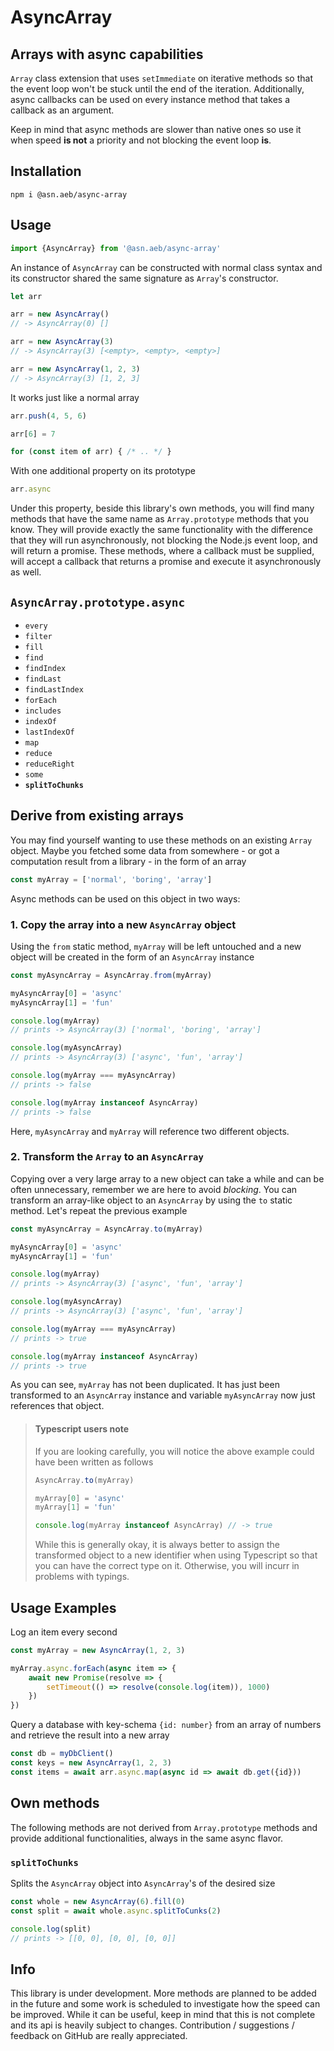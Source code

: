 # AsyncArray
## Arrays with async capabilities
`Array` class extension that uses `setImmediate` on iterative methods 
so that the event loop won't be stuck until the end of the iteration. 
Additionally, async callbacks can be used on every instance method that 
takes a callback as an argument.

Keep in mind that async methods are slower than native ones so use it when 
speed **is not** a priority and not blocking the event loop **is**.
## Installation
```
npm i @asn.aeb/async-array
```
## Usage
```javascript
import {AsyncArray} from '@asn.aeb/async-array'
```
An instance of `AsyncArray` can be constructed with normal class syntax
and its constructor shared the same signature as `Array`'s constructor.
```javascript
let arr

arr = new AsyncArray()
// -> AsyncArray(0) []

arr = new AsyncArray(3) 
// -> AsyncArray(3) [<empty>, <empty>, <empty>]

arr = new AsyncArray(1, 2, 3) 
// -> AsyncArray(3) [1, 2, 3]
```
It works just like a normal array
```javascript
arr.push(4, 5, 6)

arr[6] = 7

for (const item of arr) { /* .. */ }
```
With one additional property on its prototype
```javascript
arr.async
```
Under this property, beside this library's own methods, you will find many methods 
that have the same name as `Array.prototype` methods that you know. 
They will provide exactly the same functionality with the difference 
that they will run asynchronously, not blocking the Node.js event loop, 
and will return a promise. These methods, where a callback must be supplied, 
will accept a callback that returns a promise and execute it asynchronously as well. 

## `AsyncArray.prototype.async`
- `every`
- `filter`
- `fill`
- `find`
- `findIndex`
- `findLast`
- `findLastIndex`
- `forEach`
- `includes`
- `indexOf`
- `lastIndexOf`
- `map`
- `reduce`
- `reduceRight`
- `some`
- **`splitToChunks`**

## Derive from existing arrays
You may find yourself wanting to use these methods on an existing `Array` object. 
Maybe you fetched some data from somewhere - or got a computation result from 
a library - in the form of an array 
```javascript
const myArray = ['normal', 'boring', 'array']
```
Async methods can be used on this object in two ways:
### 1. Copy the array into a new `AsyncArray` object
Using the `from` static method, `myArray` will be left untouched and a new object will be
created in the form of an `AsyncArray` instance
```javascript
const myAsyncArray = AsyncArray.from(myArray)

myAsyncArray[0] = 'async'
myAsyncArray[1] = 'fun'

console.log(myArray)
// prints -> AsyncArray(3) ['normal', 'boring', 'array']

console.log(myAsyncArray)
// prints -> AsyncArray(3) ['async', 'fun', 'array']

console.log(myArray === myAsyncArray)
// prints -> false

console.log(myArray instanceof AsyncArray)
// prints -> false
```
Here, `myAsyncArray` and `myArray` will reference two different objects.
### 2. Transform the `Array` to an `AsyncArray`
Copying over a very large array to a new object can take a while and can be often unnecessary, 
remember we are here to avoid *blocking*. You can transform an array-like object to an `AsyncArray`
by using the `to` static method. Let's repeat the previous example
```javascript
const myAsyncArray = AsyncArray.to(myArray)

myAsyncArray[0] = 'async'
myAsyncArray[1] = 'fun'

console.log(myArray)
// prints -> AsyncArray(3) ['async', 'fun', 'array']

console.log(myAsyncArray)
// prints -> AsyncArray(3) ['async', 'fun', 'array']

console.log(myArray === myAsyncArray)
// prints -> true

console.log(myArray instanceof AsyncArray)
// prints -> true
```
As you can see, `myArray` has not been duplicated. It has just been transformed to an
`AsyncArray` instance and variable `myAsyncArray` now just references that object. 

> #### **Typescript users note**
> If you are looking carefully, you will notice the above example could have been written
> as follows
> ```javascript
> AsyncArray.to(myArray)
> 
> myArray[0] = 'async'
> myArray[1] = 'fun'
> 
> console.log(myArray instanceof AsyncArray) // -> true
> ```
> While this is generally okay, it is always better to assign the transformed object
> to a new identifier when using Typescript so that you can have the correct type on it. Otherwise, you will incurr in problems with typings.

## Usage Examples
Log an item every second
```javascript
const myArray = new AsyncArray(1, 2, 3)

myArray.async.forEach(async item => {
    await new Promise(resolve => {
        setTimeout(() => resolve(console.log(item)), 1000)
    })
})
```
Query a database with key-schema `{id: number}` from an array of numbers and retrieve
the result into a new array
```javascript
const db = myDbClient()
const keys = new AsyncArray(1, 2, 3)
const items = await arr.async.map(async id => await db.get({id}))
```
## Own methods
The following methods are not derived from `Array.prototype` methods and provide additional
functionalities, always in the same async flavor.
### `splitToChunks`
Splits the `AsyncArray` object into `AsyncArray`'s of the desired size
```javascript
const whole = new AsyncArray(6).fill(0)
const split = await whole.async.splitToCunks(2)

console.log(split)
// prints -> [[0, 0], [0, 0], [0, 0]]
```

## Info
This library is under development. More methods are planned to be added in the future and
some work is scheduled to investigate how the speed can be improved. 
While it can be useful, keep in mind that this is not complete and its api is heavily subject to changes.
Contribution / suggestions / feedback on GitHub are really appreciated. 




